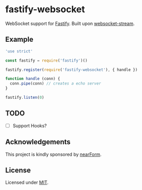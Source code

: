 # fastify-websocket

WebSocket support for [Fastify](https://github.com/fastify/fastify).
Built upon [websocket-stream](http://npm.im/websocket-stream).

## Example

```js
'use strict'

const fastify = require('fastify')()

fastify.register(require('fastify-websocket'), { handle })

function handle (conn) {
  conn.pipe(conn) // creates a echo server
}

fastify.listen(0)
```

## TODO

* [ ] Support Hooks?

## Acknowledgements

This project is kindly sponsored by [nearForm](http://nearform.com).

## License

Licensed under [MIT](./LICENSE).
